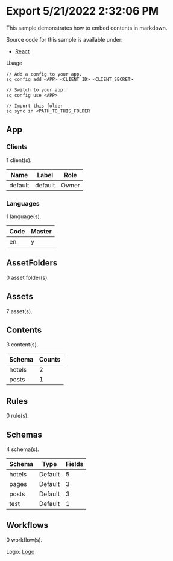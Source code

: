 # Export 5/21/2022 2:32:06 PM

This sample demonstrates how to embed contents in markdown.

Source code for this sample is available under: 

* [React](https://github.com/Squidex/squidex-samples/tree/master/jscript/react/sample-hotels)

Usage

```
// Add a config to your app.
sq config add <APP> <CLIENT_ID> <CLIENT_SECRET>

// Switch to your app.
sq config use <APP>

// Import this folder
sq sync in <PATH_TO_THIS_FOLDER
```

## App

### Clients

1 client(s).

| Name    | Label   | Role  |
| ------- | ------- | ----- |
| default | default | Owner |

### Languages

1 language(s).

| Code | Master |
| ---- | ------ |
| en   | y      |

## AssetFolders

0 asset folder(s).

## Assets

7 asset(s).

## Contents

3 content(s).

| Schema | Counts |
| ------ | ------ |
| hotels | 2      |
| posts  | 1      |

## Rules

0 rule(s).

## Schemas

4 schema(s).

| Schema | Type    | Fields |
| ------ | ------- | ------ |
| hotels | Default | 5      |
| pages  | Default | 3      |
| posts  | Default | 3      |
| test   | Default | 1      |

## Workflows

0 workflow(s).

Logo: [Logo](../_images/add-template.svg)